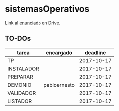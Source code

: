 # sistemasOperativos

Link al [enunciado](https://docs.google.com/document/d/10EMi6DSyDrFmaDWedXM6oDfo5NUH-OSq33jhhrTlETk/edit#heading=h.gjdgxs)
en Drive.

## TO-DOs
| tarea                            | encargado                    | deadline   |
|----------------------------------|------------------------------|------------|
| TP                               |                              | 2017-10-17 |
| INSTALADOR                       |                              | 2017-10-17 |
| PREPARAR                         |                              | 2017-10-17 |
| DEMONIO                          | pabloernesto                 | 2017-10-17 |
| VALIDADOR                        |                              | 2017-10-17 |
| LISTADOR                         |                              | 2017-10-17 |
